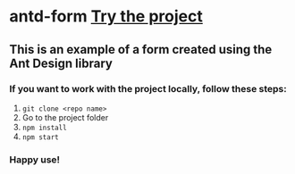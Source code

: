 # antd-form [Try the project](https://mycodetherapy.github.io/antd-form/)

## This is an example of a form created using the Ant Design library

### If you want to work with the project locally, follow these steps:

1. `git clone <repo name>`
2. Go to the project folder
3. `npm install`
4. `npm start`

### Happy use!